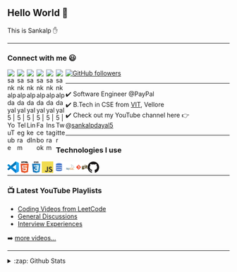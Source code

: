 ## Hello World 👋
This is Sankalp ✋ <br><hr>


### Connect with me 😃
[<img align="left" alt="sankalpdayal5 | YouTube" width="22px" src="https://cdn.jsdelivr.net/npm/simple-icons@v3/icons/youtube.svg" />][youtube]
[<img align="left" alt="sankalpdayal5 | Telegram" width="22px" src="https://cdn.jsdelivr.net/npm/simple-icons@v3/icons/telegram.svg" />][telegram]
[<img align="left" alt="sankalpdayal5 | LinkedIn" width="22px" src="https://cdn.jsdelivr.net/npm/simple-icons@v3/icons/linkedin.svg" />][linkedin]
[<img align="left" alt="sankalpdayal5 | Facebook" width="22px" src="https://cdn.jsdelivr.net/npm/simple-icons@v3/icons/facebook.svg" />][facebook]
[<img align="left" alt="sankalpdayal5 | Instagram" width="22px" src="https://cdn.jsdelivr.net/npm/simple-icons@v3/icons/instagram.svg" />][instagram]
[<img align="left" alt="sankalpdayal5 | Twitter" width="22px" src="https://cdn.jsdelivr.net/npm/simple-icons@v3/icons/twitter.svg" />][twitter]
[![GitHub followers](https://img.shields.io/github/followers/sankalpdayal5.svg?style=social&label=Follow&maxAge=2592000)](https://github.com/sankalpdayal5?tab=followers)
<hr>

✔️ Software Engineer @PayPal <br>
✔️ B.Tech in CSE from [VIT](https://vit.ac.in/), Vellore <br>
✔️ Check out my YouTube channel here 👉 @[sankalpdayal5](https://bit.ly/3gq8Dze)  <br>
<hr>

### Technologies I use

[<img align="left" alt="Visual Studio Code" width="26px" src="https://raw.githubusercontent.com/github/explore/80688e429a7d4ef2fca1e82350fe8e3517d3494d/topics/visual-studio-code/visual-studio-code.png" />](https://code.visualstudio.com/)
[<img align="left" alt="HTML5" width="26px" src="https://raw.githubusercontent.com/github/explore/80688e429a7d4ef2fca1e82350fe8e3517d3494d/topics/html/html.png" />](https://en.wikipedia.org/wiki/HTML5)
[<img align="left" alt="CSS3" width="26px" src="https://raw.githubusercontent.com/github/explore/80688e429a7d4ef2fca1e82350fe8e3517d3494d/topics/css/css.png" />](https://en.wikipedia.org/wiki/CSS)
[<img align="left" alt="JavaScript" width="26px" src="https://raw.githubusercontent.com/github/explore/80688e429a7d4ef2fca1e82350fe8e3517d3494d/topics/javascript/javascript.png" />](https://en.wikipedia.org/wiki/JavaScript)
[<img align="left" alt="SQL" width="26px" src="https://raw.githubusercontent.com/github/explore/80688e429a7d4ef2fca1e82350fe8e3517d3494d/topics/sql/sql.png" />](https://en.wikipedia.org/wiki/SQL)
[<img align="left" alt="MySQL" width="26px" src="https://raw.githubusercontent.com/github/explore/80688e429a7d4ef2fca1e82350fe8e3517d3494d/topics/mysql/mysql.png" />](https://www.mysql.com/)
[<img align="left" alt="Git" width="26px" src="https://raw.githubusercontent.com/github/explore/80688e429a7d4ef2fca1e82350fe8e3517d3494d/topics/git/git.png" />](https://git-scm.com/)
[<img align="left" alt="GitHub" width="26px" src="https://raw.githubusercontent.com/github/explore/78df643247d429f6cc873026c0622819ad797942/topics/github/github.png" />](https://github.com/)

<br>
<hr>


### 📺 Latest YouTube Playlists

<!-- YOUTUBE:START -->
- [Coding Videos from LeetCode][leetcodesolutionsplaylist]
- [General Discussions][discussionsplaylist]
- [Interview Experiences][interviewexperiencesplaylist]
<!-- YOUTUBE:END -->

➡️ [more videos...](https://bit.ly/3gq8Dze)

---






<details>
  <summary>:zap: Github Stats</summary>
  <img align="left" alt="codeSTACKr's Github Stats" src="https://github-readme-stats.codestackr.vercel.app/api?username=sankalpdayal5&show_icons=true&hide_border=true" />
</details>







[twitter]: https://twitter.com/sankalp_dayal
[youtube]: https://youtube.com/c/sankalpdayal5
[telegram]: https://t.me/PlacementPrepSD
[facebook]: https://www.facebook.com/sankalp.dayal.5/
[instagram]: https://instagram.com/sankalpdayal5
[linkedin]: https://linkedin.com/in/sankalpdayal5
[leetcodesolutionsplaylist]: https://www.youtube.com/playlist?list=PLsowTcGqVtPgo0VSIUIbcOgNQJzblGnst
[discussionsplaylist]: https://www.youtube.com/playlist?list=PLsowTcGqVtPgE_s_zw3TL-WvrO82ibF-7
[interviewexperiencesplaylist]: https://www.youtube.com/playlist?list=PLsowTcGqVtPjo0Yli_jW9WXIKsJgxJZQx




<!--
**sankalpdayal5/sankalpdayal5** is a ✨ _special_ ✨ repository because its `README.md` (this file) appears on your GitHub profile.

Here are some ideas to get you started:

- 🔭 I’m currently working on ...
- 🌱 I’m currently learning ...
- 👯 I’m looking to collaborate on ...
- 🤔 I’m looking for help with ...
- 💬 Ask me about ...
- 📫 How to reach me: ...
- 😄 Pronouns: ...
- ⚡ Fun fact: ...
-->
